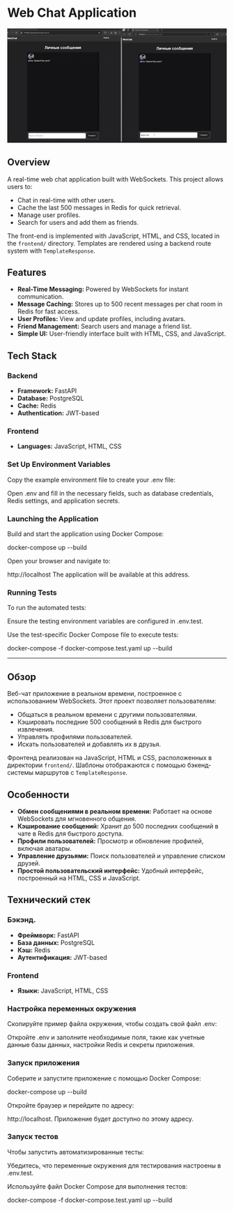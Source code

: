 # Web Chat Application
![Chat Demo](media/default/gif.gif)
## Overview
A real-time web chat application built with WebSockets. This project allows users to:
- Chat in real-time with other users.
- Cache the last 500 messages in Redis for quick retrieval.
- Manage user profiles.
- Search for users and add them as friends.

The front-end is implemented with JavaScript, HTML, and CSS, located in the `frontend/` directory. Templates are rendered using a backend route system with `TemplateResponse`.

## Features
- **Real-Time Messaging:** Powered by WebSockets for instant communication.
- **Message Caching:** Stores up to 500 recent messages per chat room in Redis for fast access.
- **User Profiles:** View and update profiles, including avatars.
- **Friend Management:** Search users and manage a friend list.
- **Simple UI:** User-friendly interface built with HTML, CSS, and JavaScript.

## Tech Stack
### Backend
- **Framework:** FastAPI
- **Database:** PostgreSQL 
- **Cache:** Redis
- **Authentication:** JWT-based

### Frontend
- **Languages:** JavaScript, HTML, CSS

### Set Up Environment Variables

Copy the example environment file to create your .env file:

Open .env and fill in the necessary fields, such as database credentials, Redis settings, and application secrets.

### Launching the Application

Build and start the application using Docker Compose:

docker-compose up --build

Open your browser and navigate to:

http://localhost
The application will be available at this address.

### Running Tests
To run the automated tests:

Ensure the testing environment variables are configured in .env.test.

Use the test-specific Docker Compose file to execute tests:

docker-compose -f docker-compose.test.yaml up --build

--------
## Обзор
Веб-чат приложение в реальном времени, построенное с использованием WebSockets. Этот проект позволяет пользователям:
- Общаться в реальном времени с другими пользователями.
- Кэшировать последние 500 сообщений в Redis для быстрого извлечения.
- Управлять профилями пользователей.
- Искать пользователей и добавлять их в друзья.

Фронтенд реализован на JavaScript, HTML и CSS, расположенных в директории `frontend/`. Шаблоны отображаются с помощью бэкенд-системы маршрутов с `TemplateResponse`.

## Особенности
- **Обмен сообщениями в реальном времени:** Работает на основе WebSockets для мгновенного общения.
- **Кэширование сообщений:** Хранит до 500 последних сообщений в чате в Redis для быстрого доступа.
- **Профили пользователей:** Просмотр и обновление профилей, включая аватары.
- **Управление друзьями:** Поиск пользователей и управление списком друзей.
- **Простой пользовательский интерфейс:** Удобный интерфейс, построенный на HTML, CSS и JavaScript.

## Технический стек
### Бэкэнд.
- **Фреймворк:** FastAPI
- **База данных:** PostgreSQL 
- **Кэш:** Redis
- **Аутентификация:** JWT-based

### Frontend
- **Языки:** JavaScript, HTML, CSS

### Настройка переменных окружения

Скопируйте пример файла окружения, чтобы создать свой файл .env:

Откройте .env и заполните необходимые поля, такие как учетные данные базы данных, настройки Redis и секреты приложения.

### Запуск приложения

Соберите и запустите приложение с помощью Docker Compose:

docker-compose up --build

Откройте браузер и перейдите по адресу:

http://localhost.
Приложение будет доступно по этому адресу.

### Запуск тестов
Чтобы запустить автоматизированные тесты:

Убедитесь, что переменные окружения для тестирования настроены в .env.test.

Используйте файл Docker Compose для выполнения тестов:

docker-compose -f docker-compose.test.yaml up --build